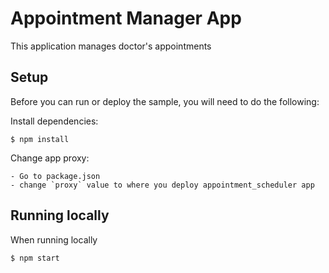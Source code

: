 # Appointment Manager App

This application manages doctor's appointments

## Setup

Before you can run or deploy the sample, you will need to do the following:

Install dependencies:

    $ npm install

Change app proxy:

    - Go to package.json
    - change `proxy` value to where you deploy appointment_scheduler app

## Running locally

When running locally

    $ npm start


